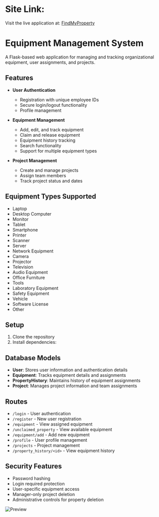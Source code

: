 # Site Link:

Visit the live application at: [FindMyProperty](https://findmyproperty.onrender.com)


# Equipment Management System

A Flask-based web application for managing and tracking organizational equipment, user assignments, and projects.

## Features

- **User Authentication**
  - Registration with unique employee IDs
  - Secure login/logout functionality
  - Profile management

- **Equipment Management**
  - Add, edit, and track equipment
  - Claim and release equipment
  - Equipment history tracking
  - Search functionality
  - Support for multiple equipment types

- **Project Management**
  - Create and manage projects
  - Assign team members
  - Track project status and dates

## Equipment Types Supported

- Laptop
- Desktop Computer
- Monitor
- Tablet
- Smartphone
- Printer
- Scanner
- Server
- Network Equipment
- Camera
- Projector
- Television
- Audio Equipment
- Office Furniture
- Tools
- Laboratory Equipment
- Safety Equipment
- Vehicle
- Software License
- Other

## Setup

1. Clone the repository
2. Install dependencies:


## Database Models

- **User**: Stores user information and authentication details
- **Equipment**: Tracks equipment details and assignments
- **PropertyHistory**: Maintains history of equipment assignments
- **Project**: Manages project information and team assignments

## Routes

- `/login` - User authentication
- `/register` - New user registration
- `/equipment` - View assigned equipment
- `/unclaimed_property` - View available equipment
- `/equipment/add` - Add new equipment
- `/profile` - User profile management
- `/projects` - Project management
- `/property_history/<id>` - View equipment history

## Security Features

- Password hashing
- Login required protection
- User-specific equipment access
- Manager-only project deletion
- Administrative controls for property deletion





![Preview]([https://raw.githubusercontent.com/username/project/master/image-path/image.png](https://raw.githubusercontent.com/username/project/master/image-path/image.png))



